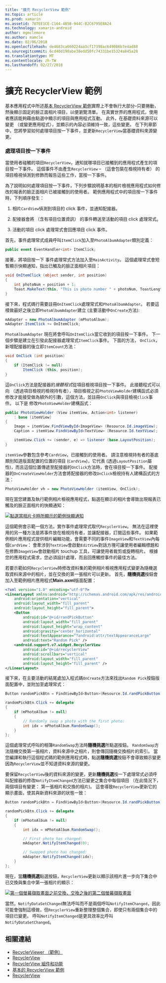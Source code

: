 ```yaml
---
title: "擴充 RecyclerView 範例"
ms.topic: article
ms.prod: xamarin
ms.assetid: 707EE1CE-C164-485B-944C-82C6795E8A24
ms.technology: xamarin-android
author: mgmclemore
ms.author: mamcle
ms.date: 02/06/2018
ms.openlocfilehash: de4683ca660224aa3cf17398ac649086b7e4ad88
ms.sourcegitcommit: 6cd40d190abe38edd50fc74331be15324a845a28
ms.translationtype: MT
ms.contentlocale: zh-TW
ms.lasthandoff: 02/27/2018
---
```

# <a name="extending-the-recyclerview-example"></a>擴充 RecyclerView 範例


基本應用程式中所述[基本 RecyclerView 範例](~/android/user-interface/layouts/recycler-view/recyclerview-example.md)實際上不會執行大部分&ndash;只要捲動，然後顯示固定的臉正面相片項目，以便瀏覽清單。 在真實世界的應用程式，使用者應該能夠藉由點選中顯示的項目與應用程式互動。 此外，在基礎資料來源可以變更 （或變更應用程式），並顯示的內容必須維持一致，這些變更。 在下列章節中，您將學習如何處理項目按一下事件，並更新`RecyclerView`當基礎資料來源變更。

<a name="itemclick" />

### <a name="handling-item-click-events"></a>處理項目按一下事件

當使用者碰觸的項目`RecyclerView`，通知就哪項目已接觸到的應用程式產生的項目按一下事件。 這個事件不由產生`RecyclerView` &ndash; （這會包裝在檢視持有者） 的項目檢視偵測到修飾而報告這些工作，當按一下事件。

為了說明如何處理項目按一下事件，下列步驟說明基本的相片檢視應用程式如何修改的報表的臉正面相片已被接觸到的使用者。 範例應用程式中的項目按一下事件時，下列順序發生：

1.  相片`CardView`偵測到項目的 click 事件，並通知配接器。

2.  配接器會將 （含有項目位置資訊） 的事件轉送至活動的項目 click 處理常式。

3.  活動的項目 click 處理常式會回應項目 click 事件。

首先，事件處理常式成員呼叫`ItemClick`加入至`PhotoAlbumAdapter`類別定義：

```csharp
public event EventHandler<int> ItemClick;
```

接著，將項目按一下 事件處理常式方法加入至`MainActivity`。
這個處理常式會短暫顯示快顯通知，指出已觸及的臉正面相片項目：

```csharp
void OnItemClick (object sender, int position)
{
    int photoNum = position + 1;
    Toast.MakeText(this, "This is photo number " + photoNum, ToastLength.Short).Show();
}

```

接下來，程式碼行需要註冊`OnItemClick`處理常式和`PhotoAlbumAdapter`。 若要這樣做最好之後立即`PhotoAlbumAdapter`建立 (主要活動中`OnCreate`方法):

```csharp
mAdapter = new PhotoAlbumAdapter (mPhotoAlbum);
mAdapter.ItemClick += OnItemClick;

```

`PhotoAlbumAdapter` 現在將會呼叫`OnItemClick`當它收到的項目按一下事件。 下一個步驟是建立在引發此配接器處理常式`ItemClick`事件。 下面的方法， `OnClick`，新增配接器的後立即`ItemCount`方法：

```csharp
void OnClick (int position)
{
    if (ItemClick != null)
        ItemClick (this, position);
}
```

這`OnClick`方法是配接器的*接聽程式*從項目檢視項目按一下事件。 此接聽程式可以向 （透過項目檢視的檢視持有者），項目檢視之前`PhotoViewHolder`建構函式必須修改才能接受做為額外的引數，這個方法，並註冊`OnClick`與項目檢視`Click`事件。
以下是 修改`PhotoViewHolder`建構函式：

```csharp
public PhotoViewHolder (View itemView, Action<int> listener)
    : base (itemView)
{
    Image = itemView.FindViewById<ImageView> (Resource.Id.imageView);
    Caption = itemView.FindViewById<TextView> (Resource.Id.textView);

    itemView.Click += (sender, e) => listener (base.LayoutPosition);
}

```

`itemView`參數包含參考`CardView`，已接觸到的使用者。 請注意檢視持有者的基底類別知道版面配置的位置的項目 (`CardView`)，它代表 (透過`LayoutPosition`屬性)，而且這個位置傳遞至配接器的`OnClick`方法時，會在項目按一下事件。 配接器的`OnCreateViewHolder`方法會將配接器的修改`OnClick`檢視持有人建構函式的方法：

```csharp
PhotoViewHolder vh = new PhotoViewHolder (itemView, OnClick);
```

現在當您建置及執行範例相片檢視應用程式，點選在顯示的相片會導致出現報表已觸及的臉正面相片的快顯通知：

[ ![點選當相片卡時所顯示的範例快顯通知](extending-the-example-images/01-photo-selected-sml.png)](extending-the-example-images/01-photo-selected.png)

這個範例會示範一個方法，實作事件處理常式取代`RecyclerView`。 無法在這裡使用的另一種方法是將事件放在檢視持有者，並讓配接器，訂閱這些事件。 如果範例相片應用程式提供相片編輯功能，會需要不同的事件`ImageView`和`TextView`內每個`CardView`： 會牽涉到`TextView`會啟動`EditView`對話方塊可讓使用者編輯標題和在修飾`ImageView`會啟動相片 touchup 工具，可讓使用者裁剪或旋轉相片。 根據您的應用程式需求，您必須設計處理，而且回應觸控事件的最佳方法。

若要示範如何`RecyclerView`時修改資料集的範例相片檢視應用程式變更為隨機選取資料來源中的相片，並在交換的第一張相片可以更新。 首先，**隨機挑選**按鈕會加入至範例相片應用程式**Main.axml**版面配置：

```xml
<?xml version="1.0" encoding="utf-8"?>
<LinearLayout xmlns:android="http://schemas.android.com/apk/res/android"
    android:orientation="vertical"
    android:layout_width="fill_parent"
    android:layout_height="fill_parent">
    <Button
        android:id="@+id/randPickButton"
        android:layout_width="fill_parent"
        android:layout_height="wrap_content"
        android:gravity="center_horizontal"
        android:textAppearance="?android:attr/textAppearanceLarge"
        android:text="Random Pick" />
    <android.support.v7.widget.RecyclerView
        android:id="@+id/recyclerView"
        android:scrollbars="vertical"
        android:layout_width="fill_parent"
        android:layout_height="fill_parent" />
</LinearLayout>
```

接下來，在主要活動的結尾處加入程式碼`OnCreate`方法來找出`Random Pick`按鈕版面配置中，並附加至處理常式：

```csharp
Button randomPickBtn = FindViewById<Button>(Resource.Id.randPickButton);

randomPickBtn.Click += delegate
{
    if (mPhotoAlbum != null)
    {
        // Randomly swap a photo with the first photo:
        int idx = mPhotoAlbum.RandomSwap();
    }
};

```

這個處理常式呼叫的相簿`RandomSwap`方法時**隨機挑選**所點選按鈕。 `RandomSwap`方法隨機交換第一張相片，資料來源中之相片，則會傳回隨機交換相片的索引。 當您編譯和執行這個程式碼的範例應用程式時，點選**隨機挑選**按鈕不會導致顯示變更因為`RecyclerView`並不知道資料來源的變更。

要保留`RecyclerView`後的資料來源的變更，更新**隨機挑選**按一下處理常式必須呼叫配接器的修改`NotifyItemChanged`方法已變更之集合中每個項目 （在此情況下，兩個項目有變更： 第一張相片和交換的相片)。 這會導致`RecyclerView`更新它的顯示畫面，使其與新資料來源的狀態一致：

```csharp
Button randomPickBtn = FindViewById<Button>(Resource.Id.randPickButton);

randomPickBtn.Click += delegate
{
    if (mPhotoAlbum != null)
    {
        int idx = mPhotoAlbum.RandomSwap();

        // First photo has changed:
        mAdapter.NotifyItemChanged(0);

        // Swapped photo has changed:
        mAdapter.NotifyItemChanged(idx);
    }
};

```

現在，當**隨機挑選**點選按鈕，`RecyclerView`更新以顯示該相片進一步向下集合中已交換與集合中第一張相片的顯示：

[ ![第一個螢幕擷取畫面之前交換，交換之後的第二個螢幕擷取畫面](extending-the-example-images/02-random-pick-sml.png)](extending-the-example-images/02-random-pick.png)

當然，`NotifyDataSetChanged`無法呼叫而不是兩個呼叫`NotifyItemChanged`，因此可能會強制這樣做，但`RecyclerView`重新整理整個集合，即使只有兩個集合中的項目已變更。 呼叫`NotifyItemChanged`是更具效率比呼叫`NotifyDataSetChanged`。


## <a name="related-links"></a>相關連結

- [RecyclerViewer （範例）](https://developer.xamarin.com/samples/monodroid/android5.0/RecyclerViewer)
- [RecyclerView](~/android/user-interface/layouts/recycler-view/index.md)
- [RecyclerView 組件和功能](~/android/user-interface/layouts/recycler-view/parts-and-functionality.md)
- [基本的 RecyclerView 範例](~/android/user-interface/layouts/recycler-view/recyclerview-example.md)
- [RecyclerView](https://developer.android.com/reference/android/support/v7/widget/RecyclerView.html)
